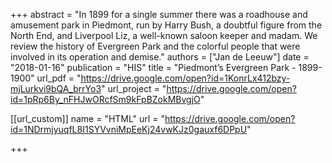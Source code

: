 +++
abstract = "In 1899 for a single summer there was a roadhouse and amusement park in Piedmont, run by Harry Bush, a doubtful figure from the North End, and Liverpool Liz, a well-known saloon keeper and madam. We
review the history of Evergreen Park and the colorful people that were involved in its operation and demise."
authors = ["Jan de Leeuw"]
date = "2018-01-16"
publication = "HIS"
title = "Piedmont’s Evergreen Park - 1899-1900"
url_pdf = "https://drive.google.com/open?id=1KonrLx412bzy-mjLurkvi9bQA_brrYo3"
url_project = "https://drive.google.com/open?id=1pRp6By_nFHJwORcfSm9kFpBZokMBvgjO"


[[url_custom]]
name = "HTML"
url = "https://drive.google.com/open?id=1NDrmjyuqfL8I1SYVvniMpEeKj24vwKJz0gauxf6DPpU"

+++

